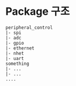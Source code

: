 # Package 구조

```make
peripheral_control
|- spi
|- adc
|- gpio
|- ethernet
|- nhet
|- uart
something
|- ...
|- ...
....
```
